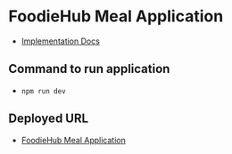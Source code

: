 # FoodieHub Meal Application
- [Implementation Docs](https://docs.google.com/document/d/1gvKirHQSpDj1Eu7B8vbsPfOivaDIshMwGPdRKpsUo3o/edit?usp=sharing)

## Command to run application
- `npm run dev`

## Deployed URL
- [FoodieHub Meal Application](https://foodiehubmodule8.netlify.app/)
